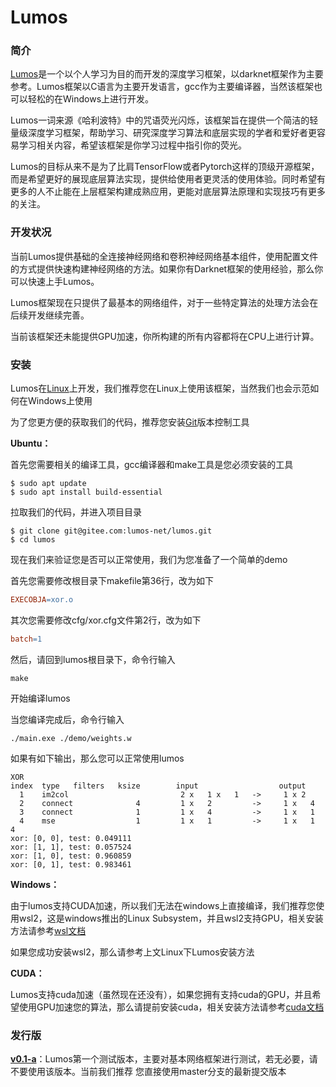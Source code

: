 # Lumos

### 简介

[Lumos](https://gitee.com/lumos-net/lumos)是一个以个人学习为目的而开发的深度学习框架，以darknet框架作为主要参考。Lumos框架以C语言为主要开发语言，gcc作为主要编译器，当然该框架也可以轻松的在Windows上进行开发。

Lumos一词来源《哈利波特》中的咒语荧光闪烁，该框架旨在提供一个简洁的轻量级深度学习框架，帮助学习、研究深度学习算法和底层实现的学者和爱好者更容易学习相关内容，希望该框架是你学习过程中指引你的荧光。

Lumos的目标从来不是为了比肩TensorFlow或者Pytorch这样的顶级开源框架，而是希望更好的展现底层算法实现，提供给使用者更灵活的使用体验。同时希望有更多的人不止能在上层框架构建成熟应用，更能对底层算法原理和实现技巧有更多的关注。



### 开发状况

当前Lumos提供基础的全连接神经网络和卷积神经网络基本组件，使用配置文件的方式提供快速构建神经网络的方法。如果你有Darknet框架的使用经验，那么你可以快速上手Lumos。

Lumos框架现在只提供了最基本的网络组件，对于一些特定算法的处理方法会在后续开发继续完善。

当前该框架还未能提供GPU加速，你所构建的所有内容都将在CPU上进行计算。



### 安装

Lumos在[Linux](https://www.linux.org/)上开发，我们推荐您在Linux上使用该框架，当然我们也会示范如何在Windows上使用

为了您更方便的获取我们的代码，推荐您安装[Git](https://git-scm.com/)版本控制工具

**Ubuntu：**

首先您需要相关的编译工具，gcc编译器和make工具是您必须安装的工具

```shell
$ sudo apt update
$ sudo apt install build-essential
```

拉取我们的代码，并进入项目目录

```shell
$ git clone git@gitee.com:lumos-net/lumos.git
$ cd lumos
```

现在我们来验证您是否可以正常使用，我们为您准备了一个简单的demo

首先您需要修改根目录下makefile第36行，改为如下

```makefile
EXECOBJA=xor.o
```

其次您需要修改cfg/xor.cfg文件第2行，改为如下

```makefile
batch=1
```

然后，请回到lumos根目录下，命令行输入

```shell
make
```

开始编译lumos

当您编译完成后，命令行输入

```shell
./main.exe ./demo/weights.w
```

如果有如下输出，那么您可以正常使用lumos

```shell
XOR
index  type   filters   ksize        input                  output
  1    im2col                         2 x   1 x   1   ->     1 x 2
  2    connect              4         1 x   2         ->     1 x   4
  3    connect              1         1 x   4         ->     1 x   1
  4    mse                  1         1 x   1         ->     1 x   1
4
xor: [0, 0], test: 0.049111
xor: [1, 1], test: 0.057524
xor: [1, 0], test: 0.960859
xor: [0, 1], test: 0.983461
```



**Windows：**

由于lumos支持CUDA加速，所以我们无法在windows上直接编译，我们推荐您使用wsl2，这是windows推出的Linux Subsystem，并且wsl2支持GPU，相关安装方法请参考[wsl文档](https://docs.microsoft.com/zh-cn/windows/wsl/)

如果您成功安装wsl2，那么请参考上文Linux下Lumos安装方法



**CUDA：**

Lumos支持cuda加速（虽然现在还没有），如果您拥有支持cuda的GPU，并且希望使用GPU加速您的算法，那么请提前安装cuda，相关安装方法请参考[cuda文档](https://docs.nvidia.com/cuda/cuda-toolkit-release-notes/index.html)



### 发行版

**[v0.1-a](https://gitee.com/lumos-net/lumos/tree/v0.1-a/)**：Lumos第一个测试版本，主要对基本网络框架进行测试，若无必要，请不要使用该版本。当前我们推荐			   您直接使用master分支的最新提交版本


